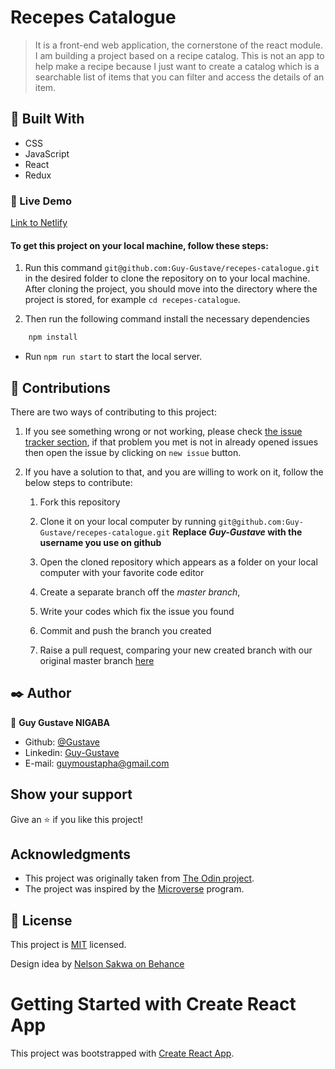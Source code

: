# Recepes Catalogue
> It is a front-end web application, the cornerstone of the react module. I am building a project based on a recipe catalog. This is not an app to help make a recipe because I just want to create a catalog which is a searchable list of items that you can filter and access the details of an item.

## 🔧 Built With
- CSS
- JavaScript
- React
- Redux

### 🔴 Live Demo
[Link to Netlify](https://jolly-jones-5a80e2.netlify.app/)

#### To get this project on your local machine, follow these steps:

1. Run this command `git@github.com:Guy-Gustave/recepes-catalogue.git` in the desired folder to clone the repository on to your local machine.
After cloning the project, you should move into the directory where the project is stored, for example `cd recepes-catalogue`.

3. Then run the following command install the necessary dependencies

```bash
    npm install
```
- Run `npm run start` to start the local server.

## 🤝 Contributions
  There are two ways of contributing to this project:

1. If you see something wrong or not working, please check [the issue tracker section](https://github.com/Guy-Gustave/recepes-catalogue/issues), if that problem you met is not in already opened issues then open the issue by clicking on `new issue` button.

2. If you have a solution to that, and you are willing to work on it, follow the below steps to contribute:
    1.  Fork this repository

    1.  Clone it on your local computer by running `git@github.com:Guy-Gustave/recepes-catalogue.git` __Replace *Guy-Gustave* with the username you use on github__
    1.  Open the cloned repository which appears as a folder on your local computer with your favorite code editor
    1.  Create a separate branch off the *master branch*,
    1.  Write your codes which fix the issue you found
    1.  Commit and push the branch you created
    1.  Raise a pull request, comparing your new created branch with our original master branch [here](https://github.com/Guy-Gustave/Bookstore)

## ✒️ Author

👤 **Guy Gustave NIGABA**

- Github: [@Gustave](https://github.com/Guy-Gustave)
- Linkedin: [Guy-Gustave](https://www.linkedin.com/in/guy-gustave-nigaba)
- E-mail: [guymoustapha@gmail.com](guymoustapha@gmail.com)


## Show your support

Give an ⭐️ if you like this project!

## Acknowledgments

- This project was originally taken from [The Odin project](https://www.theodinproject.com/courses/javascript/lessons/weather-app).
- The project was inspired by the [Microverse](https://www.microverse.org/) program.

## 📝 License

This project is [MIT](lic.url) licensed.

Design idea by [Nelson Sakwa on Behance](https://www.behance.net/sakwadesignstudio)

# Getting Started with Create React App

This project was bootstrapped with [Create React App](https://github.com/facebook/create-react-app).